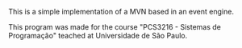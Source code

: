 This is a simple implementation of a MVN based in an event engine.

This program was made for the course "PCS3216 - Sistemas de Programação" teached at Universidade de São Paulo.
